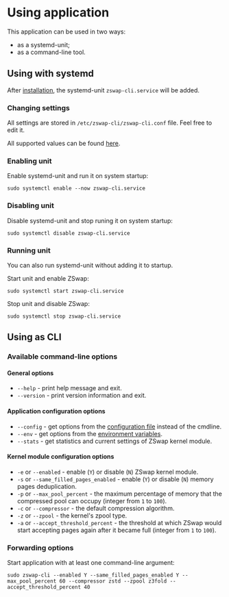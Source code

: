 # Using application

This application can be used in two ways:

  * as a systemd-unit;
  * as a command-line tool.

## Using with systemd

After [installation](installation.md), the systemd-unit `zswap-cli.service` will be added.

### Changing settings

All settings are stored in `/etc/zswap-cli/zswap-cli.conf` file. Feel free to edit it.

All supported values can be found [here](configuration-files.md).

### Enabling unit

Enable systemd-unit and run it on system startup:

```
sudo systemctl enable --now zswap-cli.service
```

### Disabling unit

Disable systemd-unit and stop runing it on system startup:

```
sudo systemctl disable zswap-cli.service
```

### Running unit

You can also run systemd-unit without adding it to startup.

Start unit and enable ZSwap:

```
sudo systemctl start zswap-cli.service
```

Stop unit and disable ZSwap:

```
sudo systemctl stop zswap-cli.service
```

## Using as CLI

### Available command-line options

#### General options

  * `--help` - print help message and exit.
  * `--version` - print version information and exit.

#### Application configuration options

  * `--config` - get options from the [configuration file](configuration-files.md) instead of the cmdline.
  * `--env` - get options from the [environment variables](environment-options.md).
  * `--stats` - get statistics and current settings of ZSwap kernel module.

#### Kernel module configuration options

  * `-e` or `--enabled` - enable (`Y`) or disable (`N`) ZSwap kernel module.
  * `-s` or `--same_filled_pages_enabled` - enable (`Y`) or disable (`N`) memory pages deduplication.
  * `-p` or `--max_pool_percent` - the maximum percentage of memory that the compressed pool can occupy (integer from `1` to `100`).
  * `-c` or `--compressor` - the default compression algorithm.
  * `-z` or `--zpool` - the kernel's zpool type.
  * `-a` or `--accept_threshold_percent` - the threshold at which ZSwap would start accepting pages again after it became full (integer from `1` to `100`).

### Forwarding options

Start application with at least one command-line argument:

```
sudo zswap-cli --enabled Y --same_filled_pages_enabled Y --max_pool_percent 60 --compressor zstd --zpool z3fold --accept_threshold_percent 40
```
